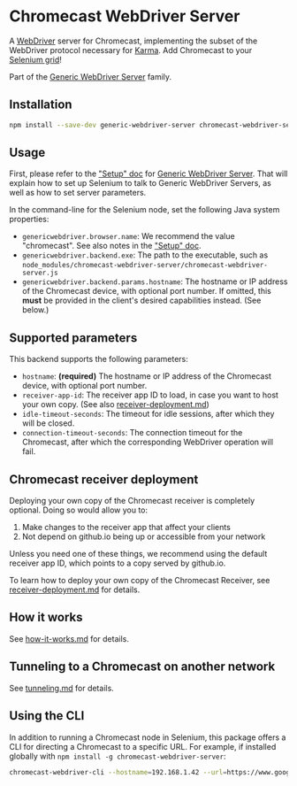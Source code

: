 # Chromecast WebDriver Server

A [WebDriver][] server for Chromecast, implementing the subset of the WebDriver
protocol necessary for [Karma][].  Add Chromecast to your [Selenium grid][]!

Part of the [Generic WebDriver Server][] family.


## Installation

```sh
npm install --save-dev generic-webdriver-server chromecast-webdriver-server
```


## Usage

First, please refer to the ["Setup" doc][] for [Generic WebDriver Server][].
That will explain how to set up Selenium to talk to Generic WebDriver Servers,
as well as how to set server parameters.

In the command-line for the Selenium node, set the following Java system
properties:

 - `genericwebdriver.browser.name`: We recommend the value "chromecast".  See
   also notes in the ["Setup" doc][].
 - `genericwebdriver.backend.exe`: The path to the executable, such as
   `node_modules/chromecast-webdriver-server/chromecast-webdriver-server.js`
 - `genericwebdriver.backend.params.hostname`: The hostname or IP address of the
   Chromecast device, with optional port number.  If omitted, this **must** be
   provided in the client's desired capabilities instead.  (See below.)


## Supported parameters

This backend supports the following parameters:

 - `hostname`: **(required)** The hostname or IP address of the Chromecast
   device, with optional port number.
 - `receiver-app-id`: The receiver app ID to load, in case you want to host
   your own copy.  (See also
   [receiver-deployment.md](https://github.com/google/generic-webdriver-server/blob/main/backends/chromecast/receiver-deployment.md))
 - `idle-timeout-seconds`: The timeout for idle sessions, after which they will
   be closed.
 - `connection-timeout-seconds`: The connection timeout for the Chromecast,
   after which the corresponding WebDriver operation will fail.


## Chromecast receiver deployment

Deploying your own copy of the Chromecast receiver is completely optional.
Doing so would allow you to:

  1. Make changes to the receiver app that affect your clients
  2. Not depend on github.io being up or accessible from your network

Unless you need one of these things, we recommend using the default receiver
app ID, which points to a copy served by github.io.

To learn how to deploy your own copy of the Chromecast Receiver, see
[receiver-deployment.md](https://github.com/google/generic-webdriver-server/blob/main/backends/chromecast/receiver-deployment.md)
for details.


## How it works

See [how-it-works.md](https://github.com/google/generic-webdriver-server/blob/main/backends/chromecast/how-it-works.md)
for details.


## Tunneling to a Chromecast on another network

See [tunneling.md](https://github.com/google/generic-webdriver-server/blob/main/backends/chromecast/tunneling.md)
for details.


## Using the CLI

In addition to running a Chromecast node in Selenium, this package offers a CLI
for directing a Chromecast to a specific URL.  For example, if installed
globally with `npm install -g chromecast-webdriver-server`:

```sh
chromecast-webdriver-cli --hostname=192.168.1.42 --url=https://www.google.com/
```


[Generic WebDriver Server]: https://github.com/google/generic-webdriver-server
[Karma]: https://karma-runner.github.io/
[Selenium grid]: https://www.selenium.dev/documentation/en/grid/
["Setup" doc]: https://github.com/google/generic-webdriver-server/blob/main/setup.md
[WebDriver]: https://www.w3.org/TR/webdriver2/
